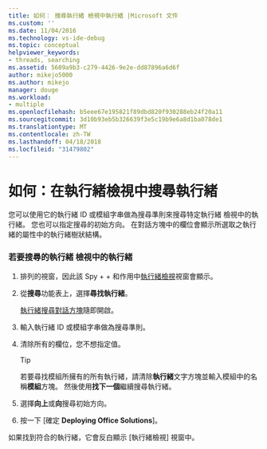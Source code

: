 ```yaml
---
title: 如何： 搜尋執行緒 檢視中執行緒 |Microsoft 文件
ms.custom: ''
ms.date: 11/04/2016
ms.technology: vs-ide-debug
ms.topic: conceptual
helpviewer_keywords:
- threads, searching
ms.assetid: 5609a9b3-c279-4426-9e2e-dd87896a6d6f
author: mikejo5000
ms.author: mikejo
manager: douge
ms.workload:
- multiple
ms.openlocfilehash: b5eee67e195821f89dbd820f930288eb24f20a11
ms.sourcegitcommit: 3d10b93eb5b326639f3e5c19b9e6a8d1ba078de1
ms.translationtype: MT
ms.contentlocale: zh-TW
ms.lasthandoff: 04/18/2018
ms.locfileid: "31479802"
---
```

# <a name="how-to-search-for-a-thread-in-threads-view"></a>如何：在執行緒檢視中搜尋執行緒
您可以使用它的執行緒 ID 或模組字串做為搜尋準則來搜尋特定執行緒 檢視中的執行緒。 您也可以指定搜尋的初始方向。 在對話方塊中的欄位會顯示所選取之執行緒的屬性中的執行緒樹狀結構。  
  
### <a name="to-search-for-a-thread-in-threads-view"></a>若要搜尋的執行緒 檢視中的執行緒  
  
1.  排列的視窗，因此該 Spy + + 和作用中[執行緒檢視](../debugger/threads-view.md)視窗會顯示。  
  
2.  從**搜尋**功能表上，選擇**尋找執行緒**。  
  
     [執行緒搜尋對話方塊](../debugger/thread-search-dialog-box.md)隨即開啟。  
  
3.  輸入執行緒 ID 或模組字串做為搜尋準則。  
  
4.  清除所有的欄位，您不想指定值。  
  
    > [!TIP]
    >  若要尋找模組所擁有的所有執行緒，請清除**執行緒**文字方塊並輸入模組中的名稱**模組**方塊。 然後使用**找下一個**繼續搜尋執行緒。  
  
5.  選擇**向上**或**向**搜尋初始方向。  
  
6.  按一下 [確定 **Deploying Office Solutions**]。  
  
 如果找到符合的執行緒，它會反白顯示 [執行緒檢視] 視窗中。